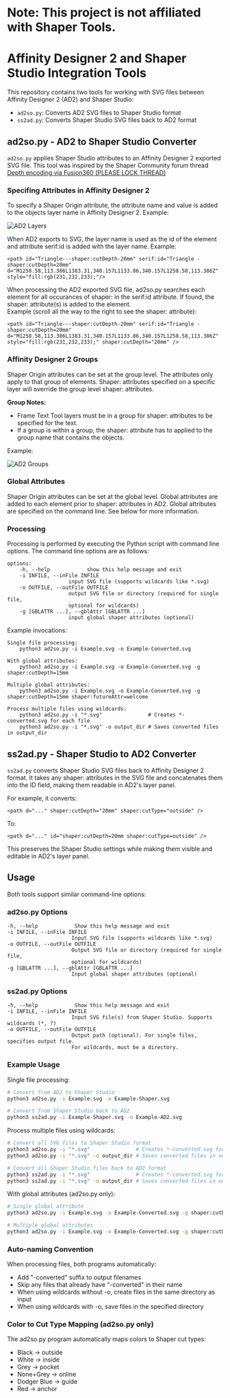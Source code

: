 # **Note: This project is not affiliated with Shaper Tools.**

# Affinity Designer 2 and Shaper Studio Integration Tools

This repository contains two tools for working with SVG files between Affinity Designer 2 (AD2) and Shaper Studio:

- `ad2so.py`: Converts AD2 SVG files to Shaper Studio format
- `ss2ad.py`: Converts Shaper Studio SVG files back to AD2 format

## ad2so.py - AD2 to Shaper Studio Converter

`ad2so.py` applies Shaper Studio attributes to an Affinity Designer 2 exported SVG file. This tool was inspired by the Shaper Community forum thread [Depth encoding via Fusion360 (PLEASE LOCK THREAD)](https://community.shapertools.com/t/depth-encoding-via-fusion360-please-lock-thread/10075)

### Specifing Attributes in Affinity Designer 2

To specify a Shaper Origin attribute, the attribute name and value is added to the objects layer name in Affinity Designer 2. Example:

![AD2 Layers](img/layers.png)

When AD2 exports to SVG, the layer name is used as the id of the element and attribute serif:id is added with the layer name. Example:

    <path id="Triangle---shaper:cutDepth-20mm" serif:id="Triangle - shaper:cutDepth=20mm" d="M1258.58,113.386L1383.31,340.157L1133.86,340.157L1258.58,113.386Z" style="fill:rgb(231,232,233);"/>

When processing the AD2 exported SVG file, ad2so.py searches each element for all occurances of shaper: in the serif:id attribute. If found, the shaper: attribute(s) is added to the element.<br>
Example (scroll all the way to the right to see the shaper: attribute):

    <path id="Triangle---shaper:cutDepth-20mm" serif:id="Triangle - shaper:cutDepth=20mm" d="M1258.58,113.386L1383.31,340.157L1133.86,340.157L1258.58,113.386Z" style="fill:rgb(231,232,233);" shaper:cutDepth="20mm" />

### Affinity Designer 2 Groups

Shaper Origin attributes can be set at the group level. The attributes only apply to that group of elements. Shaper: attributes specified on a specific layer will override the group level shaper: attributes.

**Group Notes:** 

- Frame Text Tool layers must be in a group for shaper: attributes to be specified for the text.
- If a group is within a group, the shaper: attribute has to applied to the group name that contains the objects.

Example: 

![AD2 Groups](img/groups.png)

### Global Attributes

Shaper Origin attributes can be set at the global level. Global attributes are added to each element prior to shaper: attributes in AD2. Global attributes are specified on the command line. See below for more information. 

### Processing

Processing is performed by executing the Python script with command line options. The command line options are as follows:  

    options:
        -h, --help            show this help message and exit
        -i INFILE, --inFile INFILE
                        input SVG file (supports wildcards like *.svg)
        -o OUTFILE, --outFile OUTFILE
                        output SVG file or directory (required for single file,
                        optional for wildcards)
        -g [GBLATTR ...], --gblAttr [GBLATTR ...]
                        input global shaper attributes (optional)

Example invocations: 

    Single file processing:
        python3 ad2so.py -i Example.svg -o Example-Converted.svg      

    With global attributes:
        python3 ad2so.py -i Example.svg -o Example-Converted.svg -g shaper:cutDepth=15mm

    Multiple global attributes:
        python3 ad2so.py -i Example.svg -o Example-Converted.svg -g shaper:cutDepth=15mm shaper:futureAttr=welcome

    Process multiple files using wildcards:
        python3 ad2so.py -i "*.svg"               # Creates *-converted.svg for each file
        python3 ad2so.py -i "*.svg" -o output_dir # Saves converted files in output_dir

## ss2ad.py - Shaper Studio to AD2 Converter

`ss2ad.py` converts Shaper Studio SVG files back to Affinity Designer 2 format. It takes any shaper: attributes in the SVG file and concatenates them into the ID field, making them readable in AD2's layer panel.

For example, it converts:

    <path d="..." shaper:cutDepth="20mm" shaper:cutType="outside" />

To:

    <path d="..." id="shaper:cutDepth=20mm shaper:cutType=outside" />

This preserves the Shaper Studio settings while making them visible and editable in AD2's layer panel.

## Usage

Both tools support similar command-line options:

### ad2so.py Options

    -h, --help            Show this help message and exit
    -i INFILE, --inFile INFILE
                         Input SVG file (supports wildcards like *.svg)
    -o OUTFILE, --outFile OUTFILE
                         Output SVG file or directory (required for single file,
                         optional for wildcards)
    -g [GBLATTR ...], --gblAttr [GBLATTR ...]
                         Input global shaper attributes (optional)

### ss2ad.py Options

    -h, --help            Show this help message and exit
    -i INFILE, --inFile INFILE
                         Input SVG file(s) from Shaper Studio. Supports wildcards (*, ?)
    -o OUTFILE, --outFile OUTFILE
                         Output path (optional). For single files, specifies output file.
                         For wildcards, must be a directory.

### Example Usage

Single file processing:
```bash
# Convert from AD2 to Shaper Studio
python3 ad2so.py -i Example.svg -o Example-Shaper.svg

# Convert from Shaper Studio back to AD2
python3 ss2ad.py -i Example-Shaper.svg -o Example-AD2.svg
```

Process multiple files using wildcards:
```bash
# Convert all SVG files to Shaper Studio format
python3 ad2so.py -i "*.svg"               # Creates *-converted.svg for each file
python3 ad2so.py -i "*.svg" -o output_dir # Saves converted files in output_dir

# Convert all Shaper Studio files back to AD2 format
python3 ss2ad.py -i "*.svg"               # Creates *-converted.svg for each file
python3 ss2ad.py -i "*.svg" -o output_dir # Saves converted files in output_dir
```

With global attributes (ad2so.py only):
```bash
# Single global attribute
python3 ad2so.py -i Example.svg -o Example-Converted.svg -g shaper:cutDepth=15mm

# Multiple global attributes
python3 ad2so.py -i Example.svg -o Example-Converted.svg -g shaper:cutDepth=15mm shaper:toolDia=0.25in
```

### Auto-naming Convention

When processing files, both programs automatically:
- Add "-converted" suffix to output filenames
- Skip any files that already have "-converted" in their name
- When using wildcards without -o, create files in the same directory as input
- When using wildcards with -o, save files in the specified directory

### Color to Cut Type Mapping (ad2so.py only)

The ad2so.py program automatically maps colors to Shaper cut types:
- Black → outside
- White → inside
- Grey → pocket
- None+Grey → online
- Dodger Blue → guide
- Red → anchor